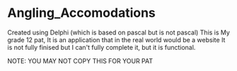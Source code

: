 # Angling_Accomodations

Created using Delphi (which is based on pascal but is not pascal)
This is My grade 12 pat, It is an application that in the real world would be a website
It is not fully finised but I can't fully complete it, but it is functional.

NOTE: YOU MAY NOT COPY THIS FOR YOUR PAT

